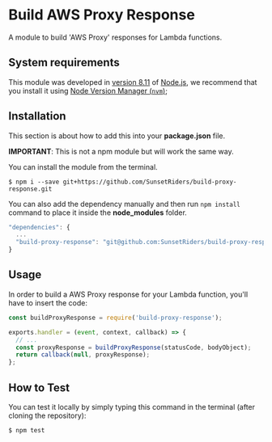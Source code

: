 # Build AWS Proxy Response
A module to build 'AWS Proxy' responses for Lambda functions.

## System requirements

This module was developed in [version 8.11](https://nodejs.org/en/blog/release/v8.11.3/) of [Node.js](https://nodejs.org/en/), we recommend that you install it using [Node Version Manager (`nvm`)](https://github.com/creationix/nvm);

## Installation

This section is about how to add this into your **package.json** file.

**IMPORTANT**: This is not a npm module but will work the same way.

You can install the module from the terminal.

```shell-script
$ npm i --save git+https://github.com/SunsetRiders/build-proxy-response.git
```

You can also add the dependency manually and then run ```npm install``` command to place it inside the **node_modules** folder.

```javascript
"dependencies": {
  ...
  "build-proxy-response": "git@github.com:SunsetRiders/build-proxy-response.git"
}
 ```
 
## Usage

In order to build a AWS Proxy response for your Lambda function, you'll have to insert the code:

```javascript
const buildProxyResponse = require('build-proxy-response');

exports.handler = (event, context, callback) => {
  // ...
  const proxyResponse = buildProxyResponse(statusCode, bodyObject);
  return callback(null, proxyResponse);
};
```

## How to Test

You can test it locally by simply typing this command in the terminal (after cloning the repository):

```shell-script
$ npm test
```
